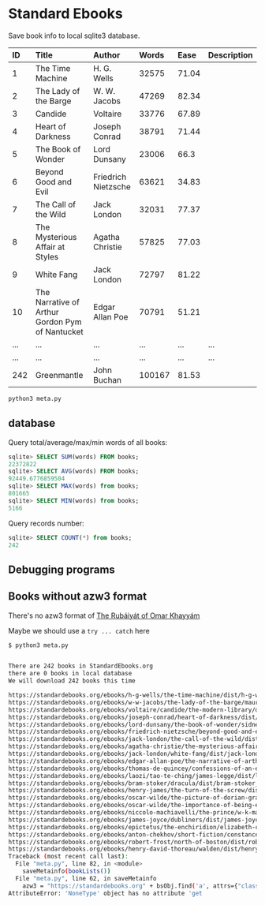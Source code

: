 # Standard Ebooks


Save book info to local sqlite3 database.

|ID|Title|Author|Words|Ease|Description|
|:-|:-|:-|:-|:-|:-|
1|The Time Machine|H. G. Wells|32575|71.04
2|The Lady of the Barge|W. W. Jacobs|47269|82.34
3|Candide|Voltaire|33776|67.89
4|Heart of Darkness|Joseph Conrad|38791|71.44
5|The Book of Wonder|Lord Dunsany|23006|66.3
6|Beyond Good and Evil|Friedrich Nietzsche|63621|34.83
7|The Call of the Wild|Jack London|32031|77.37
8|The Mysterious Affair at Styles|Agatha Christie|57825|77.03
9|White Fang|Jack London|72797|81.22
10|The Narrative of Arthur Gordon Pym of Nantucket|Edgar Allan Poe|70791|51.21
...|...|...|...|...|...
...|...|...|...|...|...
242|Greenmantle|John Buchan|100167|81.53


```sh
python3 meta.py
```

## database


Query total/average/max/min words of all books:


```sql
sqlite> SELECT SUM(words) FROM books;
22372822
sqlite> SELECT AVG(words) FROM books;
92449.6776859504
sqlite> SELECT MAX(words) from books;
801665
sqlite> SELECT MIN(words) from books;
5166
```

Query records number:

```sql
sqlite> SELECT COUNT(*) from books;
242
```

## Debugging programs 

## Books without azw3 format

There's no azw3 format of [The Rubáiyát of Omar Khayyám](https://standardebooks.org/ebooks/omar-khayyam/the-rubaiyat-of-omar-khayyam/edward-fitzgerald/edmund-dulac) 

Maybe we should use a `try ... catch` here

```sh
$ python3 meta.py 


There are 242 books in StandardEbooks.org
there are 0 books in local database
We will download 242 books this time

https://standardebooks.org/ebooks/h-g-wells/the-time-machine/dist/h-g-wells_the-time-machine.azw3
https://standardebooks.org/ebooks/w-w-jacobs/the-lady-of-the-barge/maurice-greiffenhagen/dist/w-w-jacobs_the-lady-of-the-barge.azw3
https://standardebooks.org/ebooks/voltaire/candide/the-modern-library/dist/voltaire_candide.azw3
https://standardebooks.org/ebooks/joseph-conrad/heart-of-darkness/dist/joseph-conrad_heart-of-darkness.azw3
https://standardebooks.org/ebooks/lord-dunsany/the-book-of-wonder/sidney-h-sime/dist/lord-dunsany_the-book-of-wonder.azw3
https://standardebooks.org/ebooks/friedrich-nietzsche/beyond-good-and-evil/helen-zimmern/dist/friedrich-nietzsche_beyond-good-and-evil.azw3
https://standardebooks.org/ebooks/jack-london/the-call-of-the-wild/dist/jack-london_the-call-of-the-wild.azw3
https://standardebooks.org/ebooks/agatha-christie/the-mysterious-affair-at-styles/dist/agatha-christie_the-mysterious-affair-at-styles.azw3
https://standardebooks.org/ebooks/jack-london/white-fang/dist/jack-london_white-fang.azw3
https://standardebooks.org/ebooks/edgar-allan-poe/the-narrative-of-arthur-gordon-pym-of-nantucket/dist/edgar-allan-poe_the-narrative-of-arthur-gordon-pym-of-nantucket.azw3
https://standardebooks.org/ebooks/thomas-de-quincey/confessions-of-an-english-opium-eater/dist/thomas-de-quincey_confessions-of-an-english-opium-eater.azw3
https://standardebooks.org/ebooks/laozi/tao-te-ching/james-legge/dist/laozi_tao-te-ching.azw3
https://standardebooks.org/ebooks/bram-stoker/dracula/dist/bram-stoker_dracula.azw3
https://standardebooks.org/ebooks/henry-james/the-turn-of-the-screw/dist/henry-james_the-turn-of-the-screw.azw3
https://standardebooks.org/ebooks/oscar-wilde/the-picture-of-dorian-gray/dist/oscar-wilde_the-picture-of-dorian-gray.azw3
https://standardebooks.org/ebooks/oscar-wilde/the-importance-of-being-earnest/dist/oscar-wilde_the-importance-of-being-earnest.azw3
https://standardebooks.org/ebooks/niccolo-machiavelli/the-prince/w-k-marriott/dist/niccolo-machiavelli_the-prince.azw3
https://standardebooks.org/ebooks/james-joyce/dubliners/dist/james-joyce_dubliners.azw3
https://standardebooks.org/ebooks/epictetus/the-enchiridion/elizabeth-carter/dist/epictetus_the-enchiridion.azw3
https://standardebooks.org/ebooks/anton-chekhov/short-fiction/constance-garnett/dist/anton-chekhov_short-fiction.azw3
https://standardebooks.org/ebooks/robert-frost/north-of-boston/dist/robert-frost_north-of-boston.azw3
https://standardebooks.org/ebooks/henry-david-thoreau/walden/dist/henry-david-thoreau_walden.azw3
Traceback (most recent call last):
  File "meta.py", line 82, in <module>
    saveMetainfo(bookLists())
  File "meta.py", line 62, in saveMetainfo
    azw3 = "https://standardebooks.org" + bsObj.find('a', attrs={"class":"amazon"}).get('href')
AttributeError: 'NoneType' object has no attribute 'get
```